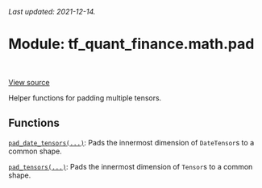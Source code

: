 <!--
This file is generated by a tool. Do not edit directly.
For open-source contributions the docs will be updated automatically.
-->

*Last updated: 2021-12-14.*

<div itemscope itemtype="http://developers.google.com/ReferenceObject">
<meta itemprop="name" content="tf_quant_finance.math.pad" />
<meta itemprop="path" content="Stable" />
</div>

# Module: tf_quant_finance.math.pad

<!-- Insert buttons and diff -->

<table class="tfo-notebook-buttons tfo-api" align="left">
</table>

<a target="_blank" href="https://github.com/google/tf-quant-finance/blob/master/tf_quant_finance/math/pad.py">View source</a>



Helper functions for padding multiple tensors.



## Functions

[`pad_date_tensors(...)`](../../tf_quant_finance/math/pad/pad_date_tensors.md): Pads the innermost dimension of `DateTensor`s to a common shape.

[`pad_tensors(...)`](../../tf_quant_finance/math/pad/pad_tensors.md): Pads the innermost dimension of `Tensor`s to a common shape.

